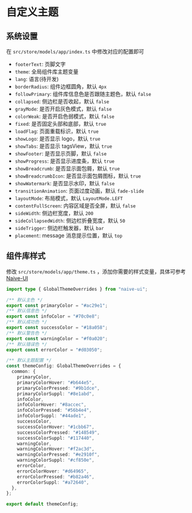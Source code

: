 # 自定义主题

## 系统设置

在 `src/store/models/app/index.ts` 中修改对应的配置即可

- `footerText`: 页脚文字
- `theme`: 全局组件库主题变量
- `lang`: 语言(待开发)
- `borderRadius`: 组件边框圆角，默认 `4px`
- `followPrimary`: 组件库信息色是否跟随主题色，默认 `false`
- `collapsed`: 侧边栏是否收起，默认 `false`
- `grayMode`: 是否开启灰色模式，默认 `false`
- `colorWeak`: 是否开启色弱模式，默认 `false`
- `fixed`: 是否固定头部和底部，默认 `true`
- `loadFlag`: 页面重载标识，默认 `true`
- `showLogo`: 是否显示 logo，默认 `true`
- `showTabs`: 是否显示 tagsView，默认 `true`
- `showFooter`: 是否显示页脚，默认 `false`
- `showProgress`: 是否显示进度条，默认 `true`
- `showBreadcrumb`: 是否显示面包屑，默认 `true`
- `showBreadcrumbIcon`: 是否显示面包屑图标，默认 `true`
- `showWatermark`: 是否显示水印，默认 `false`
- `transitionAnimation`: 页面过度动画，默认 `fade-slide`
- `layoutMode`: 布局模式，默认 `LayoutMode.LEFT`
- `contentFullScreen`: 内容区域是否全屏，默认 `false`
- `sideWidth`: 侧边栏宽度，默认 `200`
- `sideCollapsedWidth`: 侧边栏折叠宽度，默认 `50`
- `sideTrigger`: 侧边栏触发器，默认 `bar`
- `placement`: message 消息提示位置，默认 `top`

## 组件库样式

修改 `src/store/models/app/theme.ts` ，添加你需要的样式变量，具体可参考 [Naive-UI](https://www.naiveui.com/zh-CN/dark/docs/customize-theme#调整组件主题变量)

```ts [src/store/models/app/theme.ts]
import type { GlobalThemeOverrides } from "naive-ui";

/** 默认主色 */
export const primaryColor = "#ac29e1";
/** 默认信息色 */
export const infoColor = "#70c0e8";
/** 默认成功色 */
export const successColor = "#18a058";
/** 默认警告色 */
export const warningColor = "#f0a020";
/** 默认错误色 */
export const errorColor = "#d03050";

/** 默认主题配置 */
const themeConfig: GlobalThemeOverrides = {
  common: {
    primaryColor,
    primaryColorHover: "#b644e5",
    primaryColorPressed: "#9b1dce",
    primaryColorSuppl: "#8e1abd",
    infoColor,
    infoColorHover: "#8accec",
    infoColorPressed: "#56b4e4",
    infoColorSuppl: "#44ade1",
    successColor,
    successColorHover: "#1cbb67",
    successColorPressed: "#148549",
    successColorSuppl: "#117440",
    warningColor,
    warningColorHover: "#f2ac3d",
    warningColorPressed: "#e2910f",
    warningColorSuppl: "#cf850e",
    errorColor,
    errorColorHover: "#d64965",
    errorColorPressed: "#b82a46",
    errorColorSuppl: "#a72640",
  },
};

export default themeConfig;
```
